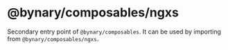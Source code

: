# @bynary/composables/ngxs

Secondary entry point of `@bynary/composables`. It can be used by importing from `@bynary/composables/ngxs`.
